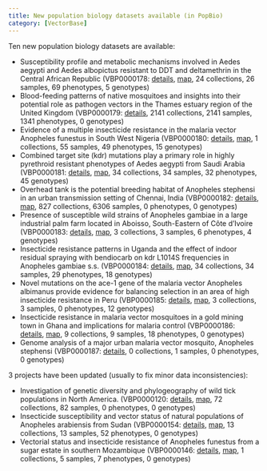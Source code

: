 ```yaml
---
title: New population biology datasets available (in PopBio)
category: [VectorBase]
---
```

Ten new population biology datasets are available:

<ul>
<li>Susceptibility profile and metabolic mechanisms involved in Aedes aegypti and Aedes albopictus resistant to DDT and deltamethrin in the Central African Republic (VBP0000178: <a href="/popbio/project?id=VBP0000178">details</a>, <a href="/popbio/map/?projectID=VBP0000178">map</a>, 24 collections, 26 samples, 69 phenotypes, 5 genotypes)</li>
<li>Blood-feeding patterns of native mosquitoes and insights into their potential role as pathogen vectors in the Thames estuary region of the United Kingdom (VBP0000179: <a href="/popbio/project?id=VBP0000179">details</a>, 2141 collections, 2141 samples, 1341 phenotypes, 0 genotypes)</li>
<li>Evidence of a multiple insecticide resistance in the malaria vector Anopheles funestus in South West Nigeria (VBP0000180: <a href="/popbio/project?id=VBP0000180">details</a>, <a href="/popbio/map/?projectID=VBP0000180">map</a>, 1 collections, 55 samples, 49 phenotypes, 15 genotypes)</li>
<li>Combined target site (kdr) mutations play a primary role in highly pyrethroid resistant phenotypes of Aedes aegypti from Saudi Arabia (VBP0000181: <a href="/popbio/project?id=VBP0000181">details</a>, <a href="/popbio/map/?projectID=VBP0000181">map</a>, 34 collections, 34 samples, 32 phenotypes, 45 genotypes)</li>
<li>Overhead tank is the potential breeding habitat of Anopheles stephensi in an urban transmission setting of Chennai, India (VBP0000182: <a href="/popbio/project?id=VBP0000182">details</a>, <a href="/popbio/map/?projectID=VBP0000182">map</a>, 827 collections, 6306 samples, 0 phenotypes, 0 genotypes)</li>
<li>Presence of susceptible wild strains of Anopheles gambiae in a large industrial palm farm located in Aboisso, South-Eastern of Côte d’Ivoire (VBP0000183: <a href="/popbio/project?id=VBP0000183">details</a>, <a href="/popbio/map/?projectID=VBP0000183">map</a>, 3 collections, 3 samples, 6 phenotypes, 4 genotypes)</li>
<li>Insecticide resistance patterns in Uganda and the effect of indoor residual spraying with bendiocarb on kdr L1014S frequencies in Anopheles gambiae s.s. (VBP0000184: <a href="/popbio/project?id=VBP0000184">details</a>, <a href="/popbio/map/?projectID=VBP0000184">map</a>, 34 collections, 34 samples, 29 phenotypes, 18 genotypes)</li>
<li>Novel mutations on the ace-1 gene of the malaria vector Anopheles albimanus provide evidence for balancing selection in an area of high insecticide resistance in Peru (VBP0000185: <a href="/popbio/project?id=VBP0000185">details</a>, <a href="/popbio/map/?projectID=VBP0000185">map</a>, 3 collections, 3 samples, 0 phenotypes, 12 genotypes)</li>
<li>Insecticide resistance in malaria vector mosquitoes
in a gold mining town in Ghana and implications for
malaria control (VBP0000186: <a href="/popbio/project?id=VBP0000186">details</a>, <a href="/popbio/map/?projectID=VBP0000186">map</a>, 9 collections, 9 samples, 18 phenotypes, 0 genotypes)</li>
<li>Genome analysis of a major urban malaria vector mosquito, Anopheles stephensi (VBP0000187: <a href="/popbio/project?id=VBP0000187">details</a>, 0 collections, 1 samples, 0 phenotypes, 0 genotypes)</li>
</ul>
3 projects have been updated (usually to fix minor data inconsistencies):<br/>
<ul>
<li>Investigation of genetic diversity and phylogeography of wild tick populations in North America. (VBP0000120: <a href="/popbio/project?id=VBP0000120">details</a>, <a href="/popbio/map/?projectID=VBP0000120">map</a>, 72 collections, 82 samples, 0 phenotypes, 0 genotypes)</li>
<li>Insecticide susceptibility and vector status of natural populations of Anopheles arabiensis from Sudan (VBP0000154: <a href="/popbio/project?id=VBP0000154">details</a>, <a href="/popbio/map/?projectID=VBP0000154">map</a>, 13 collections, 13 samples, 52 phenotypes, 0 genotypes)</li>
<li>Vectorial status and insecticide resistance of Anopheles funestus from a sugar estate in southern Mozambique (VBP0000146: <a href="/popbio/project?id=VBP0000146">details</a>, <a href="/popbio/map/?projectID=VBP0000146">map</a>, 1 collections, 5 samples, 7 phenotypes, 0 genotypes)</li>
</ul>
</p>
